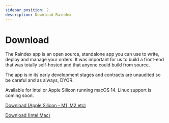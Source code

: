 ```yaml
---
sidebar_position: 2
description: Download Raindex
---
```

# Download

The Raindex app is an open source, standalone app you can use to write, deploy and manage your orders. It was important for us to build a front-end that was totally self-hosted and that anyone could build from source. 

The app is in its early development stages and contracts are unaudited so be careful and as always, DYOR.

Available for Intel or Apple Silicon running macOS 14. Linux support is coming soon.

[Download (Apple Silicon - M1, M2 etc)](https://github.com/rainlanguage/rain.orderbook/releases/download/app-v0.0.0-bab65e22d823ac5c347d5c5c2b2ade898bfee7d1/Raindex_0.0.0_aarch64.dmg)

[Download (Intel Mac)](https://github.com/rainlanguage/rain.orderbook/releases/download/app-v0.0.0-bab65e22d823ac5c347d5c5c2b2ade898bfee7d1/Raindex_0.0.0_x64.dmg)
